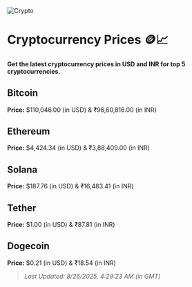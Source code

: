 
![Crypto](https://www.techguide.com.au/wp-content/uploads/2020/11/crypto3.jpeg)

# Cryptocurrency Prices 🪙📈

#### Get the latest cryptocurrency prices in USD and INR for top 5 cryptocurrencies.

## Bitcoin

**Price:** $110,046.00 (in USD) & ₹96,60,816.00 (in INR)

## Ethereum

**Price:** $4,424.34 (in USD) & ₹3,88,409.00 (in INR)

## Solana

**Price:** $187.76 (in USD) & ₹16,483.41 (in INR)

## Tether

**Price:** $1.00 (in USD) & ₹87.81 (in INR)

## Dogecoin

**Price:** $0.21 (in USD) & ₹18.54 (in INR)

> _Last Updated: 8/26/2025, 4:29:23 AM (in GMT)_
